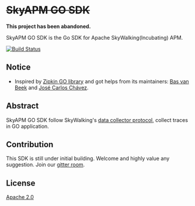 ~~SkyAPM GO SDK~~
==========

**This project has been abandoned.**

SkyAPM GO SDK is the Go SDK for Apache SkyWalking(Incubating) APM.

[![Build Status](https://travis-ci.org/OpenSkywalking/skywalking-go.svg?branch=master)](https://travis-ci.org/OpenSkywalking/skywalking-go)

## Notice
- Inspired by [Zipkin GO library](https://github.com/openzipkin/zipkin-go)
and got helps from its maintainers: [Bas van Beek](https://github.com/basvanbeek) and [José Carlos Chávez](https://github.com/jcchavezs).

## Abstract
SkyAPM GO SDK follow SkyWalking's [data collector protocol](https://github.com/apache/incubator-skywalking-data-collect-protocol),
collect traces in GO application.

## Contribution
This SDK is still under initial building. Welcome and highly value any suggestion. Join our [gitter room](https://gitter.im/openskywalking/Lobby).

## License
[Apache 2.0](LICENSE.md)

